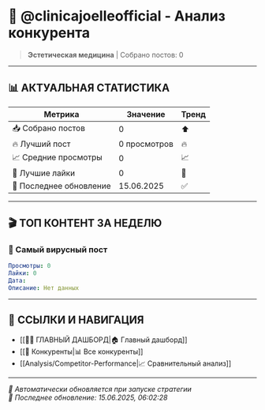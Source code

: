 # 🏢 @clinicajoelleofficial - Анализ конкурента

> **Эстетическая медицина** | Собрано постов: 0

---

## 📊 **АКТУАЛЬНАЯ СТАТИСТИКА**

| Метрика | Значение | Тренд |
|---------|----------|-------|
| 📥 Собрано постов | 0 | ⬆️ |
| 🔥 Лучший пост | 0 просмотров | 🔥 |
| 📈 Средние просмотры | 0 | 📈 |
| 💬 Лучшие лайки | 0 | 💬 |
| 📅 Последнее обновление | 15.06.2025 | ✅ |

---

## 🎬 **ТОП КОНТЕНТ ЗА НЕДЕЛЮ**

### 🥇 Самый вирусный пост
```yaml
Просмотры: 0
Лайки: 0
Дата: 
Описание: Нет данных
```

---

## 🔗 **ССЫЛКИ И НАВИГАЦИЯ**

- [[🥥✨ ГЛАВНЫЙ ДАШБОРД|🏠 Главный дашборд]]
- [[👥 Конкуренты|📊 Все конкуренты]]
- [[Analysis/Competitor-Performance|📈 Сравнительный анализ]]

---

*🤖 Автоматически обновляется при запуске стратегии*  
*📅 Последнее обновление: 15.06.2025, 06:02:28*